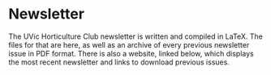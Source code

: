 # Newsletter  
The UVic Horticulture Club newsletter is written and compiled in LaTeX. The files for that are here, as well as an archive of every previous newsletter issue in PDF format. There is also a website, linked below, which displays the most recent newsletter and links to download previous issues.
